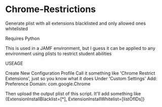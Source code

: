 # Chrome-Restrictions
Generate plist with all extensions blacklisted and only allowed ones whitelisted

Requires Python

This is used in a JAMF environment, but I guess it can be applied to any environment using plists to restrict student abilities

USEAGE

Create New Configuration Profile
Call it something like 'Chrome Restrict Extensions', just so you know what it does
Under 'Custom Settings' Add:
Preference Domain: com.google.Chrome

Then upload the output plist of this script. It'll add something like 
{ExtensionInstallBlacklist=[*], ExtensionInstallWhitelist=[listOfIDs]} 

